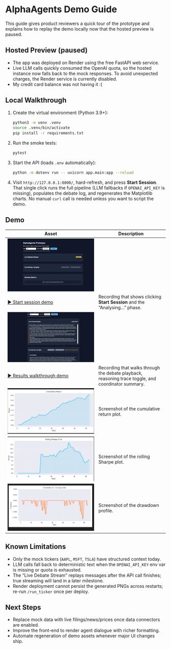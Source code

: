 # AlphaAgents Demo Guide

This guide gives product reviewers a quick tour of the prototype and explains how to replay the demo locally now that the hosted preview is paused.

## Hosted Preview (paused)

- The app was deployed on Render using the free FastAPI web service.
- Live LLM calls quickly consumed the OpenAI quota, so the hosted instance now falls back to the mock responses. To avoid unexpected charges, the Render service is currently disabled.
- My credit card balance was not having it :(

## Local Walkthrough

1. Create the virtual environment (Python 3.9+):
   ```bash
   python3 -m venv .venv
   source .venv/bin/activate
   pip install -r requirements.txt
   ```
2. Run the smoke tests:
   ```bash
   pytest
   ```
3. Start the API (loads `.env` automatically):
   ```bash
   python -m dotenv run -- uvicorn app.main:app --reload
   ```
4. Visit `http://127.0.0.1:8000/`, hard-refresh, and press **Start Session**. That single click runs the full pipeline (LLM fallbacks if `OPENAI_API_KEY` is missing), populates the debate log, and regenerates the Matplotlib charts. No manual `curl` call is needed unless you want to script the demo.

## Demo 

| Asset | Description |
|-------|-------------|
![Start Session preview](docs/media/start-session-thumb.png) |
| [▶️ Start session demo](docs/media/start-session-demo.mp4) | Recording that shows clicking **Start Session** and the “Analysing…” phase. |
![Results walkthrough preview](docs/media/results-thumb.png) | 
| [▶️ Results walkthrough demo](docs/media/results-walkthrough.mp4) | Recording that walks through the debate playback, reasoning trace toggle, and coordinator summary. |
|![Cumulative return chart](docs/media/plot-cumulative.png) | Screenshot of the cumulative return plot. |
|![Rolling sharpe chart](docs/media/plot-rolling-sharpe.png) | Screenshot of the rolling Sharpe plot. |
| ![Drawdown_chart](docs/media/plot-drawdown.png) | Screenshot of the drawdown profile. |

## Known Limitations

- Only the mock tickers (`AAPL`, `MSFT`, `TSLA`) have structured context today.
- LLM calls fall back to deterministic text when the `OPENAI_API_KEY` env var is missing or quota is exhausted.
- The “Live Debate Stream” replays messages after the API call finishes; true streaming will land in a later milestone.
- Render deployment cannot persist the generated PNGs across restarts; re-run `/run_ticker` once per deploy.

## Next Steps

- Replace mock data with live filings/news/prices once data connectors are enabled.
- Improve the front-end to render agent dialogue with richer formatting.
- Automate regeneration of demo assets whenever major UI changes ship.
